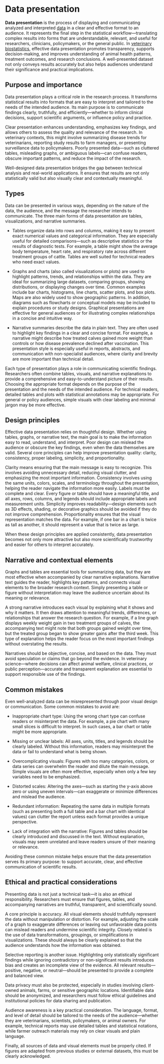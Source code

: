 # Data presentation

**Data presentation** is the process of displaying and communicating analyzed and interpreted [data](data.md) in a clear and effective format to an audience. It represents the final step in the statistical workflow—translating complex results into forms that are understandable, relevant, and useful for researchers, clinicians, policymakers, or the general public. In [veterinary biostatistics](veterinary-biostatistics.md), effective data presentation promotes transparency, supports decision-making, and improves understanding of animal health patterns, treatment outcomes, and research conclusions. A well-presented dataset not only conveys results accurately but also helps audiences understand their significance and practical implications.

## Purpose and importance

Data presentation plays a critical role in the research process. It transforms statistical results into formats that are easy to interpret and tailored to the needs of the intended audience. Its main purpose is to communicate findings clearly, truthfully, and efficiently—whether to inform clinical decisions, support scientific arguments, or influence policy and practice.

Clear presentation enhances understanding, emphasizes key findings, and allows others to assess the quality and relevance of the research. In veterinary contexts, this might involve summarizing disease trends for veterinarians, reporting study results to farm managers, or presenting surveillance data to policymakers. Poorly presented data—such as cluttered tables, misleading graphs, or ambiguous labels—can confuse readers, obscure important patterns, and reduce the impact of the research.

Well-designed data presentation bridges the gap between technical analysis and real-world applications. It ensures that results are not only statistically valid but also visually clear and contextually meaningful.

## Types

Data can be presented in various ways, depending on the nature of the data, the audience, and the message the researcher intends to communicate. The three main forms of data presentation are tables, visualizations, and narrative summaries.

- Tables organize data into rows and columns, making it easy to present exact numerical values and categorical information. They are especially useful for detailed comparisons—such as descriptive statistics or the results of diagnostic tests. For example, a table might show the average body temperature, heart rate, and respiratory rate across different treatment groups of cattle. Tables are well suited for technical readers who need exact values.

- Graphs and charts (also called visualizations or plots) are used to highlight patterns, trends, and relationships within the data. They are ideal for summarizing large datasets, comparing groups, showing distributions, or displaying changes over time. Common examples include bar charts, histograms, line charts, scatter plots, and box plots. Maps are also widely used to show geographic patterns. In addition, diagrams such as flowcharts or conceptual models may be included to explain procedures or study designs. Graphical presentations are effective for general audiences or for illustrating complex relationships in a concise and intuitive way.

- Narrative summaries describe the data in plain text. They are often used to highlight key findings in a clear and concise format. For example, a narrative might describe how treated calves gained more weight than controls or how disease prevalence declined after vaccination. This presentation style is especially useful in reports, abstracts, and communication with non-specialist audiences, where clarity and brevity are more important than technical detail.

Each type of presentation plays a role in communicating scientific findings. Researchers often combine tables, visuals, and narrative explanations to provide a comprehensive and easy-to-understand picture of their results. Choosing the appropriate format depends on the purpose of the presentation and the needs of the intended audience. For technical readers, detailed tables and plots with statistical annotations may be appropriate. For general or policy audiences, simple visuals with clear labeling and minimal jargon may be more effective.

## Design principles

Effective data presentation relies on thoughtful design. Whether using tables, graphs, or narrative text, the main goal is to make the information easy to read, understand, and interpret. Poor design can mislead the audience or obscure the key findings, even when the data themselves are valid. Several core principles can help improve presentation quality: clarity, consistency, proper labeling, simplicity, and proportionality.

Clarity means ensuring that the main message is easy to recognize. This involves avoiding unnecessary detail, reducing visual clutter, and emphasizing the most important information. Consistency involves using the same units, colors, scales, and terminology throughout the presentation, helping the reader navigate the information more easily. Labels must be complete and clear. Every figure or table should have a meaningful title, and all axes, rows, columns, and legends should include appropriate labels and measurement units. Simplicity improves readability—design elements such as 3D effects, shading, or decorative graphics should be avoided if they do not improve comprehension. Proportionality ensures that the visual representation matches the data. For example, if one bar in a chart is twice as tall as another, it should represent a value that is twice as large.

When these design principles are applied consistently, data presentation becomes not only more attractive but also more scientifically trustworthy and easier for others to interpret accurately.

## Narrative and contextual elements

Graphs and tables are essential tools for summarizing data, but they are most effective when accompanied by clear narrative explanations. Narrative text guides the reader, highlights key patterns, and connects visual elements to the broader research context. Simply presenting a table or figure without interpretation may leave the audience uncertain about its meaning or relevance.

A strong narrative introduces each visual by explaining what it shows and why it matters. It then draws attention to meaningful trends, differences, or relationships that answer the research question. For example, if a line graph displays weekly weight gain in two treatment groups of calves, the accompanying text might note that both groups gained weight over time, but the treated group began to show greater gains after the third week. This type of explanation helps the reader focus on the most important findings without overstating the results.

Narratives should be objective, concise, and based on the data. They must avoid speculation or claims that go beyond the evidence. In veterinary science—where decisions can affect animal welfare, clinical practices, or public perception—accurate and transparent explanation are essential to support responsible use of the findings.

## Common mistakes

Even well-analyzed data can be misrepresented through poor visual design or communication. Some common mistakes to avoid are:

- Inappropriate chart type: Using the wrong chart type can confuse readers or misinterpret the data. For example, a pie chart with many small slices is difficult to interpret. In such cases, a bar chart or table might be more appropriate.

- Missing or unclear labels: All axes, units, titles, and legends should be clearly labeled. Without this information, readers may misinterpret the data or fail to understand what is being shown.

- Overcomplicating visuals: Figures with too many categories, colors, or data series can overwhelm the reader and dilute the main message. Simple visuals are often more effective, especially when only a few key variables need to be emphasized.

- Distorted scales: Altering the axes—such as starting the y-axis above zero or using uneven intervals—can exaggerate or minimize differences and mislead the audience.

- Redundant information: Repeating the same data in multiple formats (such as presenting both a full table and a bar chart with identical values) can clutter the report unless each format provides a unique perspective.

- Lack of integration with the narrative: Figures and tables should be clearly introduced and discussed in the text. Without explanation, visuals may seem unrelated and leave readers unsure of their meaning or relevance.

Avoiding these common mistake helps ensure that the data presentation serves its primary purpose: to support accurate, clear, and effective communication of scientific results.

## Ethical and practical considerations

Presenting data is not just a technical task—it is also an ethical responsibility. Researchers must ensure that figures, tables, and accompanying narratives are truthful, transparent, and scientifically sound.

A core principle is accuracy. All visual elements should truthfully represent the data without manipulation or distortion. For example, adjusting the scale of a graph to exaggerate differences or leaving out unfavorable data points can mislead readers and undermine scientific integrity. Closely related is the use of data transformations, groupings, or simplifications in visualizations. These should always be clearly explained so that the audience understands how the information was obtained.

Selective reporting is another issue. Highlighting only statistically significant findings while ignoring contradictory or non-significant results introduces bias and creates an incomplete view of the evidence. All relevant results—positive, negative, or neutral—should be presented to provide a complete and balanced view.

Data privacy must also be protected, especially in studies involving client-owned animals, farms, or sensitive geographic locations. Identifiable data should be anonymized, and researchers must follow ethical guidelines and institutional policies for data sharing and publication.

Audience awareness is a key practical consideration. The language, format, and level of detail should be tailored to the needs of the audience—whether they are veterinarians, scientists, policymakers, or animal owners. For example, technical reports may use detailed tables and statistical notations, while farmer outreach materials may rely on clear visuals and plain language.

Finally, all sources of data and visual elements must be properly cited. If figures are adapted from previous studies or external datasets, this must be clearly acknowledged.